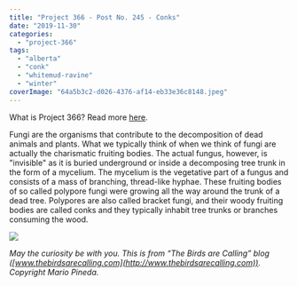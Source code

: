 ```yaml
---
title: "Project 366 - Post No. 245 - Conks"
date: "2019-11-30"
categories: 
  - "project-366"
tags: 
  - "alberta"
  - "conk"
  - "whitemud-ravine"
  - "winter"
coverImage: "64a5b3c2-d026-4376-af14-eb33e36c8148.jpeg"
---
```


What is Project 366? Read more [here](https://thebirdsarecalling.com/2019/03/29/project-366/).

Fungi are the organisms that contribute to the decomposition of dead animals and plants. What we typically think of when we think of fungi are actually the charismatic fruiting bodies. The actual fungus, however, is "invisible" as it is buried underground or inside a decomposing tree trunk in the form of a mycelium. The mycelium is the vegetative part of a fungus and consists of a mass of branching, thread-like hyphae. These fruiting bodies of so called polypore fungi were growing all the way around the trunk of a dead tree. Polypores are also called bracket fungi, and their woody fruiting bodies are called conks and they typically inhabit tree trunks or branches consuming the wood.

![](https://thebirdsarecallingandimustgo.files.wordpress.com/2019/11/64a5b3c2-d026-4376-af14-eb33e36c8148.jpeg?w=768)

_May the curiosity be with you. This is from “The Birds are Calling” blog ([www.thebirdsarecalling.com](http://www.thebirdsarecalling.com)). Copyright Mario Pineda._
